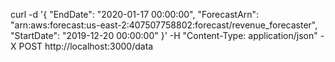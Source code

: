curl -d '{
   "EndDate": "2020-01-17 00:00:00",
   "ForecastArn": "arn:aws:forecast:us-east-2:407507758802:forecast/revenue_forecaster",
   "StartDate": "2019-12-20 00:00:00"
}' -H "Content-Type: application/json" -X POST http://localhost:3000/data